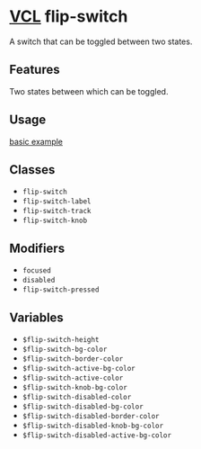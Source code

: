 # [VCL](https://vcl.github.io/) flip-switch

A switch that can be toggled between two states.

## Features

Two states between which can be toggled.

## Usage

[basic example](/demo/example.html)

## Classes

- `flip-switch`
- `flip-switch-label`
- `flip-switch-track`
- `flip-switch-knob`

## Modifiers

- `focused`
- `disabled`
- `flip-switch-pressed`

## Variables

- `$flip-switch-height`
- `$flip-switch-bg-color`
- `$flip-switch-border-color`
- `$flip-switch-active-bg-color`
- `$flip-switch-active-color`
- `$flip-switch-knob-bg-color`
- `$flip-switch-disabled-color`
- `$flip-switch-disabled-bg-color`
- `$flip-switch-disabled-border-color`
- `$flip-switch-disabled-knob-bg-color`
- `$flip-switch-disabled-active-bg-color`
